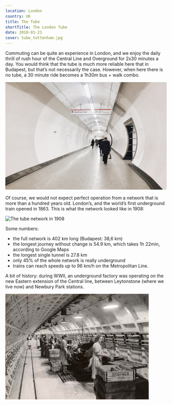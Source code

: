 ```yaml
---
location: London
country: UK
title: The Tube
shortTitle: The London Tube
date: 2018-01-21
cover: tube_tottenham.jpg
---
```


Commuting can be quite an experience in London, and we enjoy the daily thrill of rush hour of the Central Line and Overground for 2x30 minutes a day. You would think that the tube is much more reliable here that in Budapest, but that’s not necessarily the case. However, when here there is no tube, a 30 minute ride becomes a 1h30m bus + walk combo.

![Tottenham Court Road underground](../../img/tube_tottenham.jpg)

Of course, we would not expect perfect operation from a network that is more than a hundred years old. London’s, and the world’s first underground train opened in 1863. This is what the network looked like in 1908:

![The tube network in 1908](https://upload.wikimedia.org/wikipedia/commons/9/90/Tube_map_1908-2.jpg)

Some numbers:

- the full network is 402 km long (Budapest: 38,6 km)
- the longest journey without change is 54.9 km, which takes 1h 22min, according to Google Maps
- the longest single tunnel is 27.8 km
- only 45% of the whole network is really underground
- trains can reach speeds up to 96 km/h on the Metropolitan Line.

A bit of history: during WWII, an underground factory was operating on the new Eastern extension of the Central line, between Leytonstone (where we live now) and Newbury Park stations.

![](../../img/underground_factory.png)
